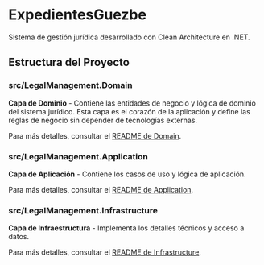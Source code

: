 # ExpedientesGuezbe

Sistema de gestión jurídica desarrollado con Clean Architecture en .NET.

## Estructura del Proyecto

### src/LegalManagement.Domain
**Capa de Dominio** - Contiene las entidades de negocio y lógica de dominio del sistema jurídico. Esta capa es el corazón de la aplicación y define las reglas de negocio sin depender de tecnologías externas.

Para más detalles, consultar el [README de Domain](./src/LegalManagement.Domain/README.md).

### src/LegalManagement.Application
**Capa de Aplicación** - Contiene los casos de uso y lógica de aplicación.

Para más detalles, consultar el [README de Application](./src/LegalManagement.Application/README.md).

### src/LegalManagement.Infrastructure
**Capa de Infraestructura** - Implementa los detalles técnicos y acceso a datos.

Para más detalles, consultar el [README de Infrastructure](./src/LegalManagement.Infrastructure/README.md).
